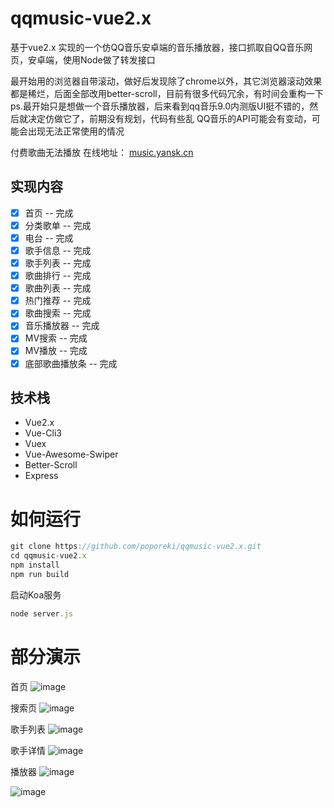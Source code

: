 # qqmusic-vue2.x
基于vue2.x  实现的一个仿QQ音乐安卓端的音乐播放器，接口抓取自QQ音乐网页，安卓端，使用Node做了转发接口

最开始用的浏览器自带滚动，做好后发现除了chrome以外，其它浏览器滚动效果都是稀烂，后面全部改用better-scroll，目前有很多代码冗余，有时间会重构一下
ps.最开始只是想做一个音乐播放器，后来看到qq音乐9.0内测版UI挺不错的，然后就决定仿做它了，前期没有规划，代码有些乱
QQ音乐的API可能会有变动，可能会出现无法正常使用的情况

付费歌曲无法播放
在线地址： [music.yansk.cn](http://music.yansk.cn)

## 实现内容
- [x] 首页 -- 完成
- [x] 分类歌单 -- 完成
- [x] 电台 -- 完成
- [X] 歌手信息 -- 完成
- [X] 歌手列表 -- 完成
- [x] 歌曲排行 -- 完成
- [x] 歌曲列表 -- 完成
- [x] 热门推荐 -- 完成
- [x] 歌曲搜索 -- 完成
- [x] 音乐播放器 -- 完成
- [x] MV搜索 -- 完成
- [x] MV播放 -- 完成
- [x] 底部歌曲播放条 -- 完成

## 技术栈
- Vue2.x
- Vue-Cli3
- Vuex
- Vue-Awesome-Swiper
- Better-Scroll
- Express




# 如何运行
```javascript
git clone https://github.com/poporeki/qqmusic-vue2.x.git
cd qqmusic-vue2.x
npm install
npm run build
```

启动Koa服务
```javascript
node server.js

```


# 部分演示

首页
![image](http://image.yansk.cn/home.gif)

搜索页
![image](http://image.yansk.cn/search.gif)

歌手列表
![image](http://image.yansk.cn/singer_list.gif)

歌手详情
![image](http://image.yansk.cn/singer_detail.gif)

播放器
![image](http://image.yansk.cn/player.gif)

![image](http://image.yansk.cn/mv.gif)
